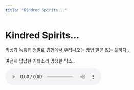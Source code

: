 ```yaml
---
title: "Kindred Spirits..."
---
```

# Kindred Spirits...

믹싱과 녹음은 정말로 경험에서 우러나오는 방법 말곤 없는 듯하다..

여전히 답답한 기타소리 멍청한 믹스..

<audio src="/assets/images/6d3145341b58a9fc1fc46824358d1672.mp3" controls preload></audio>













